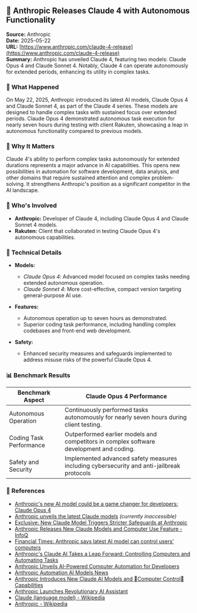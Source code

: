 ## 📰 Anthropic Releases Claude 4 with Autonomous Functionality

**Source:** Anthropic  
**Date:** 2025-05-22  
**URL:** [https://www.anthropic.com/claude-4-release](https://www.anthropic.com/claude-4-release)  
**Summary:** Anthropic has unveiled Claude 4, featuring two models: Claude Opus 4 and Claude Sonnet 4. Notably, Claude 4 can operate autonomously for extended periods, enhancing its utility in complex tasks.

### 🔹 What Happened

On May 22, 2025, Anthropic introduced its latest AI models, Claude Opus 4 and Claude Sonnet 4, as part of the Claude 4 series. These models are designed to handle complex tasks with sustained focus over extended periods. Claude Opus 4 demonstrated autonomous task execution for nearly seven hours during testing with client Rakuten, showcasing a leap in autonomous functionality compared to previous models.

### 🔹 Why It Matters

Claude 4's ability to perform complex tasks autonomously for extended durations represents a major advance in AI capabilities. This opens new possibilities in automation for software development, data analysis, and other domains that require sustained attention and complex problem-solving. It strengthens Anthropic's position as a significant competitor in the AI landscape.

### 🔹 Who's Involved

- **Anthropic:** Developer of Claude 4, including Claude Opus 4 and Claude Sonnet 4 models.
- **Rakuten:** Client that collaborated in testing Claude Opus 4's autonomous capabilities.

### 🔹 Technical Details

- **Models:**
  - *Claude Opus 4*: Advanced model focused on complex tasks needing extended autonomous operation.
  - *Claude Sonnet 4*: More cost-effective, compact version targeting general-purpose AI use.

- **Features:**
  - Autonomous operation up to seven hours as demonstrated.
  - Superior coding task performance, including handling complex codebases and front-end web development.

- **Safety:**
  - Enhanced security measures and safeguards implemented to address misuse risks of the powerful Claude Opus 4.

### 📊 Benchmark Results

| Benchmark Aspect           | Claude Opus 4 Performance                                                                 |
|---------------------------|--------------------------------------------------------------------------------------------|
| Autonomous Operation      | Continuously performed tasks autonomously for nearly seven hours during client testing.    |
| Coding Task Performance   | Outperformed earlier models and competitors in complex software development and coding.    |
| Safety and Security       | Implemented advanced safety measures including cybersecurity and anti-jailbreak protocols|

### 🔗 References

- [Anthropic's new AI model could be a game changer for developers: Claude Opus 4](https://www.itpro.com/software/development/anthropic-claude-opus-4-software-development)
- [Anthropic unveils the latest Claude models](https://www.axios.com/2025/05/22/anthropic-claude-version-4-ai-model) *(currently inaccessible)*
- [Exclusive: New Claude Model Triggers Stricter Safeguards at Anthropic](https://time.com/7287806/anthropic-claude-4-opus-safety-bio-risk)
- [Anthropic Releases New Claude Models and Computer Use Feature - InfoQ](https://www.infoq.com/news/2024/11/anthropic-claude-computer-use/)
- [Financial Times: Anthropic says latest AI model can control users' computers](https://www.ft.com/content/f49aff66-79e8-437a-93c2-96f8116c1bc3)
- [Anthropic's Claude AI Takes a Leap Forward: Controlling Computers and Automating Tasks](https://theoutpost.ai/news-story/anthropic-s-claude-ai-gains-ability-to-control-computers-7305/)
- [Anthropic Unveils AI-Powered Computer Automation for Developers](https://theoutpost.ai/news-story/anthropic-unveils-ai-agent-with-computer-interaction-capabilities-for-developers-7300/)
- [Anthropic Automation AI Models News](https://lucidityinsights.com/news/anthropic-automation-ai-models)
- [Anthropic Introduces New Claude AI Models and Computer Control Capabilities](https://www.globaltrendtimes.com/2024/10/anthropic-introduces-new-claude-ai.html)
- [Anthropic Launches Revolutionary AI Assistant](https://www.communeify.com/en/blog/anthropic-launches-revolutionary-ai-assistant-claude-now-autonomously-controls-computers-opening-new-era-in-ai)
- [Claude (language model) - Wikipedia](https://en.wikipedia.org/wiki/Claude_%28language_model%29)
- [Anthropic - Wikipedia](https://en.wikipedia.org/wiki/Anthropic)
